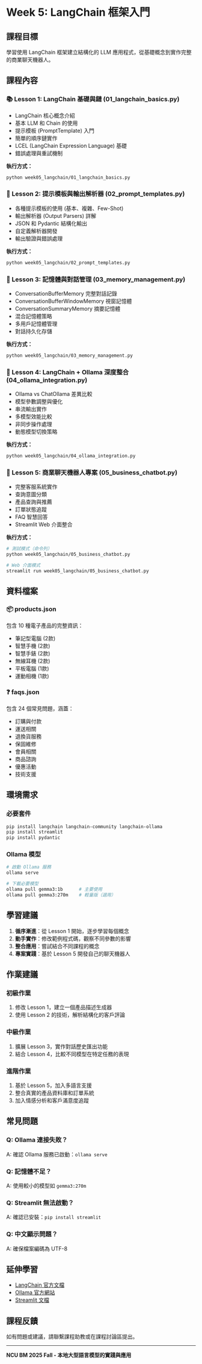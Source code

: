 # Week 5: LangChain 框架入門

## 課程目標
學習使用 LangChain 框架建立結構化的 LLM 應用程式，從基礎概念到實作完整的商業聊天機器人。

## 課程內容

### 📚 Lesson 1: LangChain 基礎與鏈 (01_langchain_basics.py)
- LangChain 核心概念介紹
- 基本 LLM 和 Chain 的使用
- 提示模板 (PromptTemplate) 入門
- 簡單的順序鏈實作
- LCEL (LangChain Expression Language) 基礎
- 錯誤處理與重試機制

**執行方式：**
```bash
python week05_langchain/01_langchain_basics.py
```

### 📝 Lesson 2: 提示模板與輸出解析器 (02_prompt_templates.py)
- 各種提示模板的使用 (基本、複雜、Few-Shot)
- 輸出解析器 (Output Parsers) 詳解
- JSON 和 Pydantic 結構化輸出
- 自定義解析器開發
- 輸出驗證與錯誤處理

**執行方式：**
```bash
python week05_langchain/02_prompt_templates.py
```

### 💭 Lesson 3: 記憶體與對話管理 (03_memory_management.py)
- ConversationBufferMemory 完整對話記錄
- ConversationBufferWindowMemory 視窗記憶體
- ConversationSummaryMemory 摘要記憶體
- 混合記憶體策略
- 多用戶記憶體管理
- 對話持久化存儲

**執行方式：**
```bash
python week05_langchain/03_memory_management.py
```

### 🔧 Lesson 4: LangChain + Ollama 深度整合 (04_ollama_integration.py)
- Ollama vs ChatOllama 差異比較
- 模型參數調整與優化
- 串流輸出實作
- 多模型效能比較
- 非同步操作處理
- 動態模型切換策略

**執行方式：**
```bash
python week05_langchain/04_ollama_integration.py
```

### 🤖 Lesson 5: 商業聊天機器人專案 (05_business_chatbot.py)
- 完整客服系統實作
- 查詢意圖分類
- 產品查詢與推薦
- 訂單狀態追蹤
- FAQ 智慧回答
- Streamlit Web 介面整合

**執行方式：**
```bash
# 測試模式（命令列）
python week05_langchain/05_business_chatbot.py

# Web 介面模式
streamlit run week05_langchain/05_business_chatbot.py
```

## 資料檔案

### 📦 products.json
包含 10 種電子產品的完整資訊：
- 筆記型電腦 (2款)
- 智慧手機 (2款)
- 智慧手錶 (2款)
- 無線耳機 (2款)
- 平板電腦 (1款)
- 運動相機 (1款)

### ❓ faqs.json
包含 24 個常見問題，涵蓋：
- 訂購與付款
- 運送相關
- 退換貨服務
- 保固維修
- 會員相關
- 商品諮詢
- 優惠活動
- 技術支援

## 環境需求

### 必要套件
```bash
pip install langchain langchain-community langchain-ollama
pip install streamlit
pip install pydantic
```

### Ollama 模型
```bash
# 啟動 Ollama 服務
ollama serve

# 下載必要模型
ollama pull gemma3:1b      # 主要使用
ollama pull gemma3:270m    # 輕量版（選用）
```

## 學習建議

1. **循序漸進**：從 Lesson 1 開始，逐步學習每個概念
2. **動手實作**：修改範例程式碼，觀察不同參數的影響
3. **整合應用**：嘗試結合不同課程的概念
4. **專案實踐**：基於 Lesson 5 開發自己的聊天機器人

## 作業建議

### 初級作業
1. 修改 Lesson 1，建立一個產品描述生成器
2. 使用 Lesson 2 的技術，解析結構化的客戶評論

### 中級作業
1. 擴展 Lesson 3，實作對話歷史匯出功能
2. 結合 Lesson 4，比較不同模型在特定任務的表現

### 進階作業
1. 基於 Lesson 5，加入多語言支援
2. 整合真實的產品資料庫和訂單系統
3. 加入情感分析和客戶滿意度追蹤

## 常見問題

### Q: Ollama 連接失敗？
A: 確認 Ollama 服務已啟動：`ollama serve`

### Q: 記憶體不足？
A: 使用較小的模型如 `gemma3:270m`

### Q: Streamlit 無法啟動？
A: 確認已安裝：`pip install streamlit`

### Q: 中文顯示問題？
A: 確保檔案編碼為 UTF-8

## 延伸學習

- [LangChain 官方文檔](https://python.langchain.com/)
- [Ollama 官方網站](https://ollama.ai/)
- [Streamlit 文檔](https://docs.streamlit.io/)

## 課程反饋
如有問題或建議，請聯繫課程助教或在課程討論區提出。

---
**NCU BM 2025 Fall - 本地大型語言模型的實踐與應用**